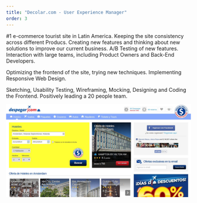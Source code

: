 ```yaml
---
title: "Decolar.com - User Experience Manager"
order: 3
---
```

<p>#1 e-commerce tourist site in Latin America. Keeping the site consistency across different Producs. Creating new features and thinking about new solutions to improve our current business. A/B Testing of new features. Interaction with large teams, including Product Owners and Back-End Developers.</p><p>Optimizing the frontend of the site, trying new techniques. Implementing Responsive Web Design.</p><p>Sketching, Usability Testing, Wireframing, Mocking, Designing and Coding the Frontend. Positively leading a 20 people team.</p>

![Decolar](./decolar-orig.jpg)
